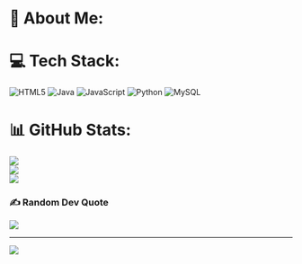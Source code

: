 # 💫 About Me:


# 💻 Tech Stack:
![HTML5](https://img.shields.io/badge/html5-%23E34F26.svg?style=for-the-badge&logo=html5&logoColor=white) ![Java](https://img.shields.io/badge/java-%23ED8B00.svg?style=for-the-badge&logo=openjdk&logoColor=white) ![JavaScript](https://img.shields.io/badge/javascript-%23323330.svg?style=for-the-badge&logo=javascript&logoColor=%23F7DF1E) ![Python](https://img.shields.io/badge/python-3670A0?style=for-the-badge&logo=python&logoColor=ffdd54) ![MySQL](https://img.shields.io/badge/mysql-%2300000f.svg?style=for-the-badge&logo=mysql&logoColor=white)
# 📊 GitHub Stats:
![](https://github-readme-stats.vercel.app/api?username=notc1ph3r&theme=dark&hide_border=false&include_all_commits=false&count_private=false)<br/>
![](https://github-readme-streak-stats.herokuapp.com/?user=notc1ph3r&theme=dark&hide_border=false)<br/>
![](https://github-readme-stats.vercel.app/api/top-langs/?username=notc1ph3r&theme=dark&hide_border=false&include_all_commits=false&count_private=false&layout=compact)

### ✍️ Random Dev Quote
![](https://quotes-github-readme.vercel.app/api?type=horizontal&theme=dark)

---
[![](https://visitcount.itsvg.in/api?id=notc1ph3r&icon=0&color=0)](https://visitcount.itsvg.in)

<!-- Proudly created with GPRM ( https://gprm.itsvg.in ) -->

